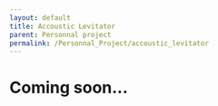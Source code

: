 ```yaml
---
layout: default
title: Accoustic Levitator
parent: Personnal project
permalink: /Personnal_Project/accoustic_levitator
---
```


# Coming soon...
